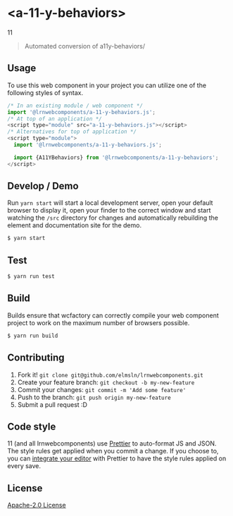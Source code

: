 # &lt;a-11-y-behaviors&gt;

11
> Automated conversion of a11y-behaviors/

## Usage
To use this web component in your project you can utilize one of the following styles of syntax.

```js
/* In an existing module / web component */
import '@lrnwebcomponents/a-11-y-behaviors.js';
/* At top of an application */
<script type="module" src="a-11-y-behaviors.js"></script>
/* Alternatives for top of application */
<script type="module">
  import '@lrnwebcomponents/a-11-y-behaviors.js';

  import {A11YBehaviors} from '@lrnwebcomponents/a-11-y-behaviors';
</script>
```

## Develop / Demo
Run `yarn start` will start a local development server, open your default browser to display it, open your finder to the correct window and start watching the `/src` directory for changes and automatically rebuilding the element and documentation site for the demo.
```bash
$ yarn start
```

## Test

```bash
$ yarn run test
```

## Build
Builds ensure that wcfactory can correctly compile your web component project to
work on the maximum number of browsers possible.
```bash
$ yarn run build
```

## Contributing

1. Fork it! `git clone git@github.com/elmsln/lrnwebcomponents.git`
2. Create your feature branch: `git checkout -b my-new-feature`
3. Commit your changes: `git commit -m 'Add some feature'`
4. Push to the branch: `git push origin my-new-feature`
5. Submit a pull request :D

## Code style

11 (and all lrnwebcomponents) use [Prettier][prettier] to auto-format JS and JSON.  The style rules get applied when you commit a change.  If you choose to, you can [integrate your editor][prettier-ed] with Prettier to have the style rules applied on every save.

[prettier]: https://github.com/prettier/prettier/
[prettier-ed]: https://github.com/prettier/prettier/#editor-integration
[polyserve]: https://github.com/Polymer/polyserve
[web-component-tester]: https://github.com/Polymer/web-component-tester

## License
[Apache-2.0 License](http://opensource.org/licenses/Apache-2.0)
